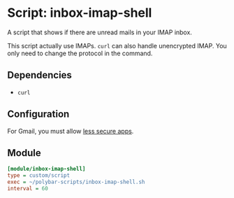 # Script: inbox-imap-shell

A script that shows if there are unread mails in your IMAP inbox.

This script actually use IMAPs. `curl` can also handle unencrypted IMAP. You only need to change the protocol in the command.


## Dependencies

* `curl`


## Configuration

For Gmail, you must allow [less secure apps](https://myaccount.google.com/security#connectedapps).


## Module

```ini
[module/inbox-imap-shell]
type = custom/script
exec = ~/polybar-scripts/inbox-imap-shell.sh
interval = 60
```
